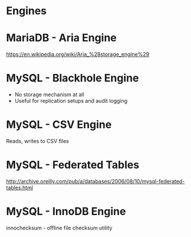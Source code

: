 # Engines



# MariaDB - Aria Engine
<https://en.wikipedia.org/wiki/Aria_%28storage_engine%29>



# MySQL - Blackhole Engine

- No storage mechanism at all
- Useful for replication setups and audit logging



# MySQL - CSV Engine
Reads, writes to CSV files



# MySQL - Federated Tables
<http://archive.oreilly.com/pub/a/databases/2006/08/10/mysql-federated-tables.html>



# MySQL - InnoDB Engine
innochecksum - offline file checksum utility

<!-- todo
   <https://www.percona.com/blog/2013/10/14/innotop-real-time-advanced-investigation-tool-mysql/>
   <https://www.percona.com/blog/2010/12/09/mysql-optimize-tables-innodb-stop/>
   <https://www.percona.com/blog/2016/01/19/dealing-with-corrupted-innodb-data/>
   <http://www.xaprb.com/blog/2015/08/08/innodb-book-outline/>
-->
